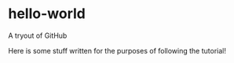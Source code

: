 # hello-world
A tryout of GitHub

Here is some stuff written for the purposes of following the tutorial!
